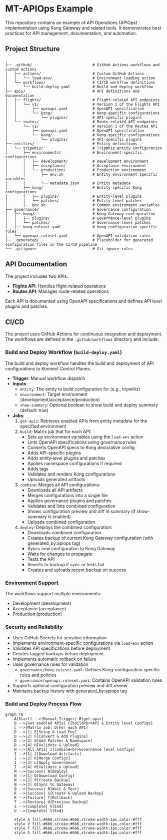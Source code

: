 # MT-APIOps Example

This repository contains an example of API Operations (APIOps) implementation using Kong Gateway and related tools. It demonstrates best practices for API management, documentation, and automation.

## Project Structure

```
.
├── .github/                           # GitHub Actions workflows and custom actions
│   ├── actions/                       # Custom GitHub Actions
│   │   └── load-env/                  # Environment loading action
│   └── workflows/                     # CI/CD workflow definitions
│       └── build-deploy.yaml          # Build and deploy workflow
├── apis/                              # API definitions and documentation
│   ├── flights/                       # Flight-related API endpoints
│   │   └── v1/                        # Version 1 of the Flights API
│   │       ├── openapi.yaml           # OpenAPI specification
│   │       └── kong/                  # Kong-specific configurations
│   │           └── plugins/           # API-specific plugins
│   └── routes/                        # Route-related API endpoints
│       └── v1/                        # Version 1 of the Routes API
│           ├── openapi.yaml           # OpenAPI specification
│           └── kong/                  # Kong-specific configurations
│               └── plugins/           # API-specific plugins
├── entities/                          # Entity definitions
│   └── tripwhiz/                      # TripWhiz entity configuration
│       ├── environments/              # Environment-specific configurations
│       │   ├── development/           # Development environment
│       │   ├── acceptance/            # Acceptance environment
│       │   └── production/            # Production environment
│       │       ├── env.sh             # Entity environment specific variables
│       │       └── metadata.json      # Entity metadata
│       ├── kong/                      # Entity-specific Kong configurations
│       │   ├── plugins/               # Entity-level plugins
│       │   └── patches/               # Entity-level patches
│       ├── env.sh                     # Common environment variables
├── governance/                        # Governance configuration
│   ├── kong/                          # Kong Gateway configuration
│   │   ├── plugins/                   # Governance-level plugins
│   │   └── patches/                   # Governance-level patches
│   ├── kong.ruleset.yaml              # Kong configuration specific rules
│   └── openapi.ruleset.yaml           # OpenAPI validation rules
├── .generated/                        # Placeholder for generated configuration files in the CI/CD pipeline
└── .gitignore                         # Git ignore rules
```

## API Documentation

The project includes two APIs:

- **Flights API**: Handles flight-related operations
- **Routes API**: Manages route-related operations

Each API is documented using OpenAPI specifications and defines API level plugins and patches.

## CI/CD

The project uses GitHub Actions for continuous integration and deployment. The workflows are defined in the `.github/workflows` directory and include:

### Build and Deploy Workflow (`build-deploy.yaml`)
The build and deploy workflow handles the build and deployment of API configurations to Konnect Control Planes.

- **Trigger**: Manual workflow dispatch
- **Inputs**:
  - `entity`: The entity to build configuration for (e.g., tripwhiz)
  - `environment`: Target environment (development/acceptance/production)
  - `show-summary`: Optional boolean to show build and deploy summary (default: true)
- **Jobs**:
  1. `get-apis`: Retrieves enabled APIs from entity metadata for the specified environment
  2. `build`: Matrix job that for each API:
     - Sets up environment variables using the `load-env` action
     - Lints OpenAPI specifications using governance rules
     - Converts OpenAPI specs to Kong declarative config
     - Adds API-specific plugins
     - Adds entity-level plugins and patches
     - Applies namespace configurations if required
     - Adds tags
     - Validates and renders Kong configurations
     - Uploads generated artifacts
  3. `combine`: Merges all API configurations:
     - Downloads all API artifacts
     - Merges configurations into a single file
     - Applies governance plugins and patches
     - Validates and lints combined configuration
     - Shows configuration preview and diff in summary (if show-summary is enabled)
     - Uploads combined configuration
  4. `deploy`: Deploys the combined configuration:
     - Downloads combined configuration
     - Creates backup of current Kong Gateway configuration (with generated_by:apiops tag)
     - Syncs new configuration to Kong Gateway
     - Waits for changes to propagate
     - Tests the API
     - Reverts to backup if sync or tests fail
     - Creates and uploads recent backup on success

### Environment Support
The workflows support multiple environments:
- Development (development)
- Acceptance (acceptance)
- Production (production)

### Security and Reliability
- Uses GitHub Secrets for sensitive information
- Implements environment-specific configurations via `load-env` action
- Validates API specifications before deployment
- Creates tagged backups before deployment
- Implements automatic rollback on failure
- Uses governance rules for validation
  - `governance/kong.ruleset.yaml`: Defines Kong-configuration specific rules and policies
  - `governance/openapi.ruleset.yaml`: Contains OpenAPI validation rules
- Supports optional configuration preview and diff review
- Maintains backup history with generated_by:apiops tag

### Build and Deploy Process Flow
```mermaid
graph TD
    A[Start] -->|Manual Trigger| B[get-apis]
    B -->|Get enabled APIs| C[build<br>API & Entity level Configs]
    C -->|Matrix Job| D[For each API]
    D -->|1| E[Setup & Load Env]
    D -->|2| F[Convert & Add Plugins]
    D -->|3| G[Add Patches & Namespace]
    D -->|4| H[Validate & Upload]
    H -->|All APIs| I[combine<br>Governance level Configs]
    I -->|1| J[Download Artifacts]
    I -->|2| K[Merge Configs]
    I -->|3| L[Apply Governance]
    I -->|4| M[Validate & Upload]
    M -->|Success| N[deploy]
    N -->|1| O[Download Config]
    N -->|2| P[Create Backup]
    N -->|3| Q[Sync to Gateway]
    Q -->|Success| R[Wait & Test]
    R -->|Success| S[Create & Upload Backup]
    R -->|Failure| T[Rollback]
    T -->|Restore| U[Previous Backup]
    S -->|Complete| V[End]
    U -->|Complete| V[End]

    style A fill:#666,stroke:#666,stroke-width:1px,color:#fff
    style V fill:#666,stroke:#666,stroke-width:1px,color:#fff
    style T fill:#666,stroke:#666,stroke-width:1px,color:#fff
    style S fill:#666,stroke:#666,stroke-width:1px,color:#fff
```